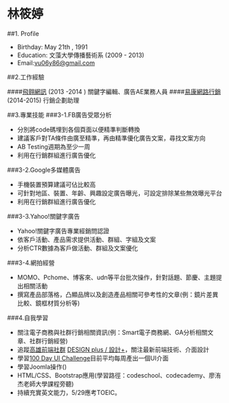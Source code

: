 # 林筱婷
##1. Profile

* Birthday: May 21th , 1991
* Education: 文藻大學傳播藝術系 (2009 - 2013)
* Email:vu06y86@gmail.com

##2.工作經驗

####[飛翱網訊](http://www.800teleservices.com/) (2013 -2014 ) 關鍵字編輯、廣告AE業務人員
####[易康網路行銷](http://www.matchbank.com.tw/landing.html?gclid=CJD-1I_WrMwCFUYJvAod6ZUJ7w)(2014-2015) 行銷企劃助理

##3.專業技能
###3-1.FB廣告受眾分析
* 分別將code碼埋到各個頁面以便精準判斷轉換
* 建議客戶對TA條件由廣至精準，再由精準優化廣告文案，尋找文案方向
* AB Testing週期為至少一周
* 利用在行銷群組進行廣告優化

###3-2.Google多媒體廣告
* 手機裝置預算建議可佔比較高
* 可針對地區、裝置、年齡、興趣設定廣告曝光，可設定排除某些無效曝光平台
* 利用在行銷群組進行廣告優化

###3-3.Yahoo!關鍵字廣告
* Yahoo!關鍵字廣告專業經銷問認證
* 依客戶活動、產品需求提供活動、群組、字組及文案
* 分析CTR數據為客戶做活動、群組及文案優化

###3-4.網拍經營
* MOMO、Pchome、博客來、udn等平台批次操作，針對話題、節慶、主題提出相關活動
* 撰寫產品部落格，凸顯品牌以及創造產品相關可參考性的文章(例：鏡片差異比較、鏡框材質分析等)

###4.自我學習
* 關注電子商務與社群行銷相關資訊(例：Smart電子商務網、GA分析相關文章、社群行銷經營)
* 追蹤[高雄前端社群](https://www.facebook.com/groups/358503154261390/?fref=ts)
   [DESIGN plus / 設計+](https://www.facebook.com/groups/designplus.kh/?fref=ts)，關注最新前端技術、介面設計
* 學習[100 Day UI Challenge](http://www.100daysui.com/)目前平均每周產出一個UI介面
* 學習Joomla操作()
* HTML/CSS、Bootstrap應用(學習路徑：codeschool、codecademy、廖洧杰老師大學課程旁聽)
* 持續充實英文能力，5/29應考TOEIC。
